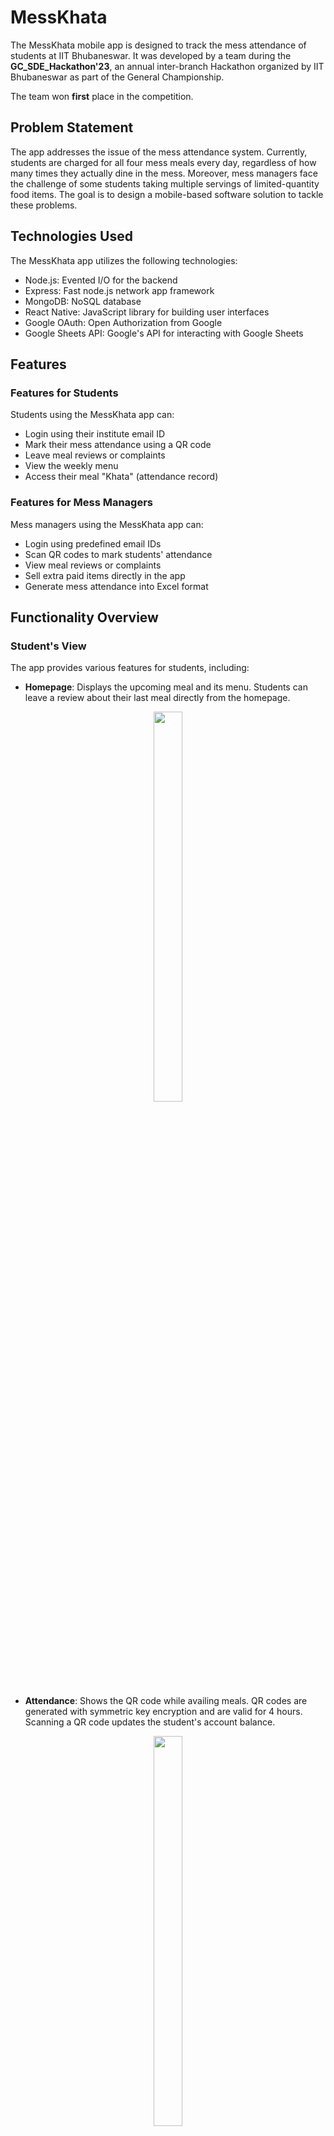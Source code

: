 # MessKhata

The MessKhata mobile app is designed to track the mess attendance of students at IIT Bhubaneswar. It was developed by a team during the **GC_SDE_Hackathon'23**, an annual inter-branch Hackathon organized by IIT Bhubaneswar as part of the General Championship. 

The team won **first** place in the competition.

## Problem Statement

The app addresses the issue of the mess attendance system. Currently, students are charged for all four mess meals every day, regardless of how many times they actually dine in the mess. Moreover, mess managers face the challenge of some students taking multiple servings of limited-quantity food items. The goal is to design a mobile-based software solution to tackle these problems.

## Technologies Used

The MessKhata app utilizes the following technologies:

- Node.js: Evented I/O for the backend
- Express: Fast node.js network app framework
- MongoDB: NoSQL database
- React Native: JavaScript library for building user interfaces
- Google OAuth: Open Authorization from Google
- Google Sheets API: Google's API for interacting with Google Sheets

## Features

### Features for Students

Students using the MessKhata app can:

- Login using their institute email ID
- Mark their mess attendance using a QR code
- Leave meal reviews or complaints
- View the weekly menu
- Access their meal "Khata" (attendance record)

### Features for Mess Managers

Mess managers using the MessKhata app can:

- Login using predefined email IDs
- Scan QR codes to mark students' attendance
- View meal reviews or complaints
- Sell extra paid items directly in the app
- Generate mess attendance into Excel format

## Functionality Overview

### Student's View

The app provides various features for students, including:

- **Homepage**: Displays the upcoming meal and its menu. Students can leave a review about their last meal directly from the homepage.

<p align="center">
    <img src="./images/home.jpg" height="40%" width="30%"/>
</p>

<!-- ![](./images/home.jpg) -->

- **Attendance**: Shows the QR code while availing meals. QR codes are generated with symmetric key encryption and are valid for 4 hours. Scanning a QR code updates the student's account balance.

<p align="center">
    <img src="./images/qr.png" height="40%" width="30%"/>
</p>

- **Review**: Allows students to add reviews or complaints about specific meals.

<p align="center">
    <img src="./images/add-review.png" height="40%" width="30%"/>
</p>

- **All Reviews**: Displays all the reviews posted by students, including the date and meal.

<p align="center">
    <img src="./images/all-review.png" height="40%" width="30%"/>
</p>

- **Weekly Menu**: Shows the weekly menu, highlighting the current day's menu.

<p align="center">
    <img src="./images/menu.png" height="40%" width="30%"/>
</p>

- **Khata**: Displays the student's monthly attendance with a detailed breakdown for each day. It also shows a list of paid items purchased, enabling students to keep track of their billing even if they did not consume a meal.

<p align="center">
    <img src="./images/khata.png" height="40%" width="30%"/>
</p>

### Mess Manager's View

The app provides various features for mess managers, including:

- **Dashboard**: Displays the count of students who have taken each meal on the current day. Mess managers can create a new meal, which is required to start scanning QR codes for attendance.

<p align="center">
    <img src="./images/manager-dash.png" height="40%" width="30%"/>
</p>

- **QR Scanner**: Allows mess managers to scan students' QR codes. Scanning a QR code twice for the same meal is not allowed, and QR codes from one hostel cannot be used in another.

<p align="center">
    <img src="./images/qr-scan.png" height="40%" width="30%"/>
</p>

- **Reviews**: Provides access to all the reviews posted by students, including the date and meal.

<p align="center">
    <img src="./images/all-review.png" height="40%" width="30%"/>
</p>

- **Paid Items**: Allows mess managers to enter the name, price, and quantity of extra paid items. They can scan the student's QR code to update the mess balance automatically.

<p align="center">
    <img src="./images/paid.png" height="40%" width="30%"/>
</p>

- **Download Attendance**: Enables mess managers to input start and end dates, select the hostel, and export the attendance data to an Excel sheet.

<p align="center">
    <img src="./images/export.png" height="40%" width="30%"/>
</p>

### Highlights

The MessKhata app offers several highlights, including:

- Additional features beyond the compulsory requirements, such as Khata, download attendance, and purchase of extra items.
- Easier migration from regular systems: Data can be imported into the database through Google Sheets using the Google Sheets API. This facilitates the migration to a digital platform from the current system that uses Google Sheets for maintaining student data.
- Security-first approach: Measures like QR code expiry time and encryption ensure that others cannot misuse a student's QR code. Students from one hostel cannot avail food in another hostel.

## Demo Videos

Demo videos of the MessKhata app are available for the student's view and the mess manager's view.

- [Student’s View](https://drive.google.com/file/d/1FV1hpsv1byhEiXM-0V7X5NaRLjWrvWvL/view?usp=sharing)
- [Mess Manager’s View](https://drive.google.com/file/d/1FZapw1-7bmrw-LbGPgwKbYvj9wkyt7G-/view?usp=sharing)

## Team

The team behind the app consists of the following members:

- Shrirang Deshmukh
- Navaneeth Bysani
- Ritik Gupta
- Jatin Yadav